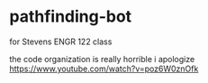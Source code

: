 # pathfinding-bot

for Stevens ENGR 122 class

the  code organization is really horrible i apologize https://www.youtube.com/watch?v=poz6W0znOfk
